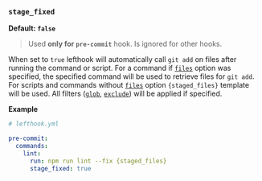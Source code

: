 ### `stage_fixed`

**Default: `false`**

> Used **only for `pre-commit`** hook. Is ignored for other hooks.

When set to `true` lefthook will automatically call `git add` on files after running the command or script. For a command if [`files`](./files.md) option was specified, the specified command will be used to retrieve files for `git add`. For scripts and commands without [`files`](./files.md) option `{staged_files}` template will be used. All filters ([`glob`](./glob.md), [`exclude`](./exclude.md)) will be applied if specified.

**Example**

```yml
# lefthook.yml

pre-commit:
  commands:
    lint:
      run: npm run lint --fix {staged_files}
      stage_fixed: true
```

